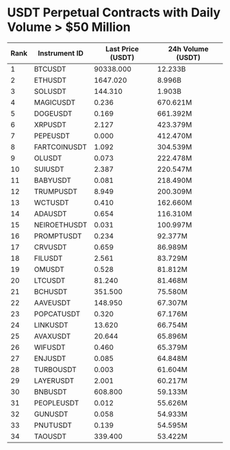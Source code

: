 # USDT Perpetual Contracts with Daily Volume > $50 Million

| Rank | Instrument ID | Last Price (USDT) | 24h Volume (USDT) |
|------|---------------|-------------------|-------------------|
| 1 | BTCUSDT | 90338.000 | 12.233B |
| 2 | ETHUSDT | 1647.020 | 8.996B |
| 3 | SOLUSDT | 144.310 | 1.903B |
| 4 | MAGICUSDT | 0.236 | 670.621M |
| 5 | DOGEUSDT | 0.169 | 661.392M |
| 6 | XRPUSDT | 2.127 | 423.379M |
| 7 | PEPEUSDT | 0.000 | 412.470M |
| 8 | FARTCOINUSDT | 1.092 | 304.539M |
| 9 | OLUSDT | 0.073 | 222.478M |
| 10 | SUIUSDT | 2.387 | 220.547M |
| 11 | BABYUSDT | 0.081 | 218.490M |
| 12 | TRUMPUSDT | 8.949 | 200.309M |
| 13 | WCTUSDT | 0.410 | 162.660M |
| 14 | ADAUSDT | 0.654 | 116.310M |
| 15 | NEIROETHUSDT | 0.031 | 100.997M |
| 16 | PROMPTUSDT | 0.234 | 92.377M |
| 17 | CRVUSDT | 0.659 | 86.989M |
| 18 | FILUSDT | 2.561 | 83.729M |
| 19 | OMUSDT | 0.528 | 81.812M |
| 20 | LTCUSDT | 81.240 | 81.468M |
| 21 | BCHUSDT | 351.500 | 75.580M |
| 22 | AAVEUSDT | 148.950 | 67.307M |
| 23 | POPCATUSDT | 0.320 | 67.176M |
| 24 | LINKUSDT | 13.620 | 66.754M |
| 25 | AVAXUSDT | 20.644 | 65.896M |
| 26 | WIFUSDT | 0.460 | 65.379M |
| 27 | ENJUSDT | 0.085 | 64.848M |
| 28 | TURBOUSDT | 0.003 | 61.604M |
| 29 | LAYERUSDT | 2.001 | 60.217M |
| 30 | BNBUSDT | 608.800 | 59.133M |
| 31 | PEOPLEUSDT | 0.012 | 55.626M |
| 32 | GUNUSDT | 0.058 | 54.933M |
| 33 | PNUTUSDT | 0.139 | 54.595M |
| 34 | TAOUSDT | 339.400 | 53.422M |
